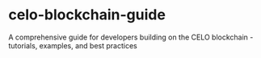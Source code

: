 # celo-blockchain-guide
A comprehensive guide for developers building on the CELO blockchain - tutorials, examples, and best practices

